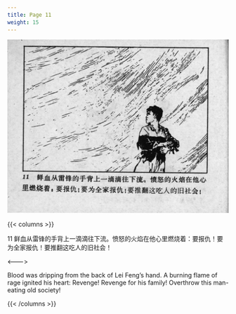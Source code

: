 ```yaml
---
title: Page 11
weight: 15
---
```


![leifeng page](./../../images/leifeng/seifert0522_lf_0016_0.jpg)

{{< columns >}}

11 鲜血从雷锋的手背上一滴滴往下流。愤怒的火焰在他心里燃烧着：要报仇！要为全家报仇！要推翻这吃人的旧社会！

<--->

Blood was dripping from the back of Lei Feng’s hand. A burning flame of rage ignited his heart: Revenge! Revenge for his family! Overthrow this man-eating old society!

{{< /columns >}}
